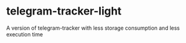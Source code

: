 # telegram-tracker-light
A version of telegram-tracker with less storage consumption and less execution time
